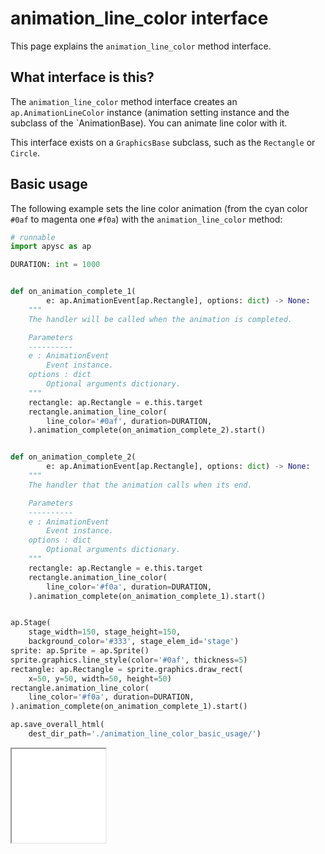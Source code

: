 # animation_line_color interface

This page explains the `animation_line_color` method interface.

## What interface is this?

The `animation_line_color` method interface creates an `ap.AnimationLineColor` instance (animation setting instance and the subclass of the `AnimationBase). You can animate line color with it.

This interface exists on a `GraphicsBase` subclass, such as the `Rectangle` or `Circle`.

## Basic usage

The following example sets the line color animation (from the cyan color `#0af` to magenta one `#f0a`) with the `animation_line_color` method:

```py
# runnable
import apysc as ap

DURATION: int = 1000


def on_animation_complete_1(
        e: ap.AnimationEvent[ap.Rectangle], options: dict) -> None:
    """
    The handler will be called when the animation is completed.

    Parameters
    ----------
    e : AnimationEvent
        Event instance.
    options : dict
        Optional arguments dictionary.
    """
    rectangle: ap.Rectangle = e.this.target
    rectangle.animation_line_color(
        line_color='#0af', duration=DURATION,
    ).animation_complete(on_animation_complete_2).start()


def on_animation_complete_2(
        e: ap.AnimationEvent[ap.Rectangle], options: dict) -> None:
    """
    The handler that the animation calls when its end.

    Parameters
    ----------
    e : AnimationEvent
        Event instance.
    options : dict
        Optional arguments dictionary.
    """
    rectangle: ap.Rectangle = e.this.target
    rectangle.animation_line_color(
        line_color='#f0a', duration=DURATION,
    ).animation_complete(on_animation_complete_1).start()


ap.Stage(
    stage_width=150, stage_height=150,
    background_color='#333', stage_elem_id='stage')
sprite: ap.Sprite = ap.Sprite()
sprite.graphics.line_style(color='#0af', thickness=5)
rectangle: ap.Rectangle = sprite.graphics.draw_rect(
    x=50, y=50, width=50, height=50)
rectangle.animation_line_color(
    line_color='#f0a', duration=DURATION,
).animation_complete(on_animation_complete_1).start()

ap.save_overall_html(
    dest_dir_path='./animation_line_color_basic_usage/')
```

<iframe src="static/animation_line_color_basic_usage/index.html" width="150" height="150"></iframe>
